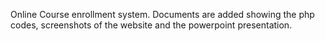 Online Course enrollment system. Documents are added showing the php codes, screenshots of the website and the powerpoint presentation.
